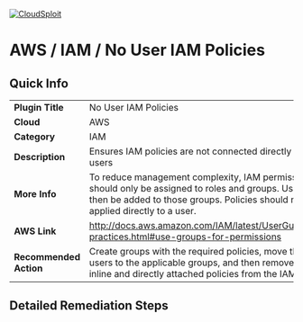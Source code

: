 [![CloudSploit](https://cloudsploit.com/img/logo-big-text-100.png "CloudSploit")](https://cloudsploit.com)

# AWS / IAM / No User IAM Policies

## Quick Info

| | |
|-|-|
| **Plugin Title** | No User IAM Policies |
| **Cloud** | AWS |
| **Category** | IAM |
| **Description** | Ensures IAM policies are not connected directly to IAM users |
| **More Info** | To reduce management complexity, IAM permissions should only be assigned to roles and groups. Users can then be added to those groups. Policies should not be applied directly to a user. |
| **AWS Link** | http://docs.aws.amazon.com/IAM/latest/UserGuide/best-practices.html#use-groups-for-permissions |
| **Recommended Action** | Create groups with the required policies, move the IAM users to the applicable groups, and then remove the inline and directly attached policies from the IAM user. |

## Detailed Remediation Steps

